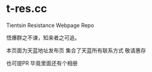 # t-res.cc
Tientsin Resistance Webpage Repo




悟爆群之不谏，知来者之可追。

本页面为天蓝地址发布页
集合了天蓝所有联系方式
敬请惠存

也可提PR
毕竟里面还有个相册



